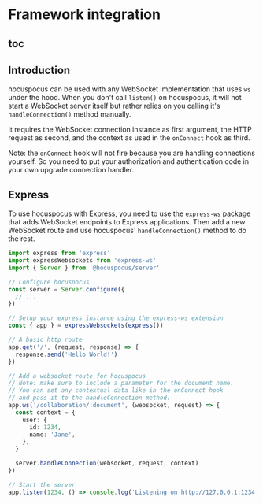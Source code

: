 # Framework integration

## toc

## Introduction

hocuspocus can be used with any WebSocket implementation that uses `ws` under the hood. When you don't call `listen()` on hocuspocus, it will not start a WebSocket server itself but rather relies on you calling it's `handleConnection()` method manually.

It requires the WebSocket connection instance as first argument, the HTTP request as second, and the context as used in the `onConnect` hook as third.

Note: the `onConnect` hook will not fire because you are handling connections yourself. So you need to put your authorization and authentication code in your own upgrade connection handler.

## Express

To use hocuspocus with [Express](https://expressjs.com), you need to use the `express-ws` package that adds WebSocket endpoints to Express applications. Then add a new WebSocket route and use hocuspocus' `handleConnection()` method to do the rest.

```typescript
import express from 'express'
import expressWebsockets from 'express-ws'
import { Server } from '@hocuspocus/server'

// Configure hocuspocus
const server = Server.configure({
  // ...
})

// Setup your express instance using the express-ws extension
const { app } = expressWebsockets(express())

// A basic http route
app.get('/', (request, response) => {
  response.send('Hello World!')
})

// Add a websocket route for hocuspocus
// Note: make sure to include a parameter for the document name.
// You can set any contextual data like in the onConnect hook
// and pass it to the handleConnection method.
app.ws('/collaboration/:document', (websocket, request) => {
  const context = {
    user: {
      id: 1234,
      name: 'Jane',
    },
  }

  server.handleConnection(websocket, request, context)
})

// Start the server
app.listen(1234, () => console.log('Listening on http://127.0.0.1:1234'))
```
